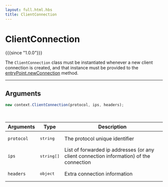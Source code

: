 ```yaml
---
layout: full.html.hbs
title: ClientConnection
---
```


# ClientConnection

{{{since "1.0.0"}}}

The `ClientConnection` class must be instantiated whenever a new client connection is created, and that instance must be provided to the [entryPoint.newConnection](/protocols/1/entrypoint/newconnection) method.

---

## Arguments

```js
new context.ClientConnection(protocol, ips, headers);
```

<br/>

| Arguments  | Type                | Description                                                                             |
| ---------- | ------------------- | --------------------------------------------------------------------------------------- |
| `protocol` | <pre>string</pre>   | The protocol unique identifier                                                          |
| `ips`      | <pre>string[]</pre> | List of forwarded ip addresses (or any client connection information) of the connection |
| `headers`  | <pre>object</pre>   | Extra connection information                                                            |
